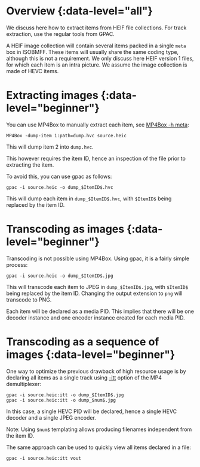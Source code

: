 # Overview {:data-level="all"}

We discuss here how to extract items from HEIF file collections. For track extraction, use the regular tools from GPAC.

A HEIF image collection will contain several items packed in a single `meta` box in ISOBMFF. These items will usually share the same coding type, although this is not a requirement. 
We only discuss here HEIF version 1 files, for which each item is an intra picture. We assume the image collection is made of HEVC items.

# Extracting images {:data-level="beginner"}

You can use MP4Box to manually extract each item, see [MP4Box -h meta](mp4box-meta-opts): 

```
MP4Box -dump-item 1:path=dump.hvc source.heic
```
This will dump item 2 into `dump.hvc`.

This however requires the item ID, hence an inspection of the file prior to extracting the item.

To avoid this, you can use gpac as follows:
```
gpac -i source.heic -o dump_$ItemID$.hvc
```

This will dump each item in `dump_$ItemID$.hvc`, with `$ItemID$` being replaced by the item ID.



# Transcoding as images {:data-level="beginner"}

Transcoding is not possible using MP4Box. Using gpac, it is a fairly simple process:

```
gpac -i source.heic -o dump_$ItemID$.jpg
```

This will transcode each item to JPEG  in `dump_$ItemID$.jpg`, with `$ItemID$` being replaced by the item ID. Changing the output extension to `png` will transcode to PNG.

Each item will be declared as a media PID. This implies that there will be one decoder instance and one encoder instance created for each media PID.

# Transcoding as a sequence of images {:data-level="beginner"}

One way to optimize the previous drawback of high resource usage is by declaring all items as a single track using [-itt](mp4dmx#itt) option of the MP4 demultiplexer:

```
gpac -i source.heic:itt -o dump_$ItemID$.jpg
gpac -i source.heic:itt -o dump_$num$.jpg
```

In this case, a single HEVC PID will be declared, hence a single HEVC decoder and a single JPEG encoder.  

Note: Using `$num$` templating allows producing filenames independent from the item ID. 


The same approach can be used to quickly view all items declared in a file:

```
gpac -i source.heic:itt vout
```
